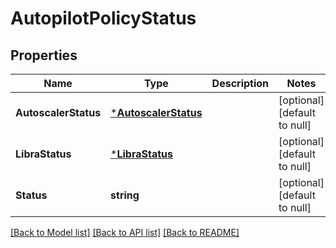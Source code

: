 # AutopilotPolicyStatus

## Properties
Name | Type | Description | Notes
------------ | ------------- | ------------- | -------------
**AutoscalerStatus** | [***AutoscalerStatus**](AutoscalerStatus.md) |  | [optional] [default to null]
**LibraStatus** | [***LibraStatus**](LibraStatus.md) |  | [optional] [default to null]
**Status** | **string** |  | [optional] [default to null]

[[Back to Model list]](../README.md#documentation-for-models) [[Back to API list]](../README.md#documentation-for-api-endpoints) [[Back to README]](../README.md)


